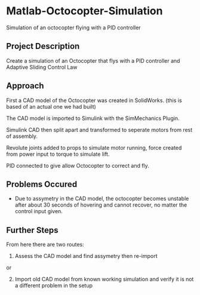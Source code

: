 # Matlab-Octocopter-Simulation
Simulation of an octocopter flying with a PID controller

## Project Description
Create a simulation of an Octocopter that flys with a PID controller and Adaptive Sliding Control Law

## Approach
First a CAD model of the Octocopter was created in SolidWorks.
(this is based of an actual one we had built)


The CAD model is imported to Simulink with the SimMechanics Plugin.


Simulink CAD then split apart and transformed to seperate motors from rest of assembly.


Revolute joints added to props to simulate motor running, force created from power input to torque to simulate lift.


PID connected to give allow Octocopter to correct and fly.

## Problems Occured
+ Due to assymetry in the CAD model, the octocopter becomes unstable after about 30 seconds of hovering 
and cannot recover, no matter the control input given.

## Further Steps
From here there are two routes:
1. Assess the CAD model and find assymetry then re-import

or

2. Import old CAD model from known working simulation and verify it is not a different problem in the setup
